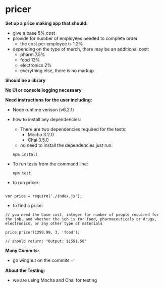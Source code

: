 pricer
======

**Set up a price making app that should:**
* give a base 5% cost
* provide for number of employees needed to complete order
  * the cost per employee is 1.2%
* depending on the type of merch, there may be an additional cost:
  * pharm 7.5%
  * food 13%
  * electronics 2%
  * everything else, there is no markup

**Should be a library**

**No UI or console logging necessary**

**Need instructions for the user including:**
  * Node runtime verison (v6.2.1)
  * how to install any dependencies:
    * There are two dependencies required for the tests:
      * Mocha 3.2.0
      * Chai 3.5.0
    * no need to install the dependencies just run:

    ```
    npm install

    ```

  * To run tests from the command line:

    ```
    npm test

    ```

  * to run pricer:

  ```

  var price = require('./index.js');

  ```

  * to find a price:

  ```
  // you need the base cost, integer for number of people required for the job, and whether the job is for food, pharmaceuticals or drugs, electronics, or any other type of materials

  price.pricer(1299.99, 3, 'food');

  // should return: "Output: $1591.58"

  ```

**Many Commits:**
* go wingnut on the commits ✅

**About the Testing:**
* we are using Mocha and Chai for testing
